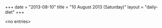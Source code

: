+++
date = "2013-08-10"
title = "10 August 2013 (Saturday)"
layout = "daily-diet"
+++

<p>&lt;no entries&gt;</p>